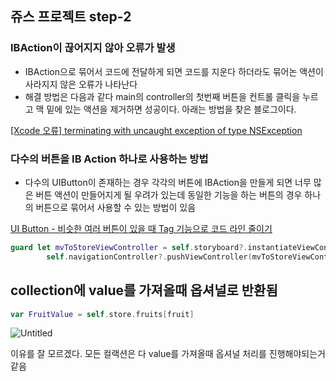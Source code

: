 ## 쥬스 프로젝트 step-2

### IBAction이 끊어지지 않아 오류가 발생

- IBAction으로 묶어서 코드에 전달하게 되면 코드를 지운다 하더라도 묶어논 액션이 사라지지 않은 오류가 나타난다
- 해결 방법은 다음과 같다 main의 controller의 첫번째 버튼을 컨트롤 클릭을 누르고 맥 밑에 있는 액션을 제거하면 성공이다. 아래는 방법을 찾은 블로그이다.

[[Xcode 오류] terminating with uncaught exception of type NSException](https://velog.io/@rubyy/Xcode-오류-terminating-with-uncaught-exception-of-type-NSException)

### 다수의 버튼을 IB Action 하나로 사용하는 방법

- 다수의 UIButton이 존재하는 경우 각각의 버튼에 IBAction을 만들게 되면 너무 많은 버튼 액션이 만들어지게 될 우려가 있는데 동일한 기능을 하는 버튼의 경우 하나의 버튼으로 묶어서 사용할 수 있는 방법이 있음

[UI Button - 비슷한 여러 버튼이 있을 때 Tag 기능으로 코드 라인 줄이기](https://g1embed.tistory.com/8)

```swift
guard let mvToStoreViewController = self.storyboard?.instantiateViewController(withIdentifier: "View Controller") else {return}
        self.navigationController?.pushViewController(mvToStoreViewController, animated: true)
```

## collection에 value를 가져올때 옵셔널로 반환됨

```swift
var FruitValue = self.store.fruits[fruit]
```

![Untitled](https://prod-files-secure.s3.us-west-2.amazonaws.com/c6b4dd80-7f00-4276-8157-7d4dc020a261/fce53f6f-708f-4d24-929c-56e006e0b36e/Untitled.png)

이유를 잘 모르겠다.  모든 컬랙션은 다 value를 가져올때 옵셔널 처리를 진행해야되는거 같음
